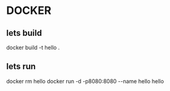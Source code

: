 
# DOCKER

## lets build

docker build -t hello .

## lets run
docker rm hello
docker run -d -p8080:8080 --name hello hello


